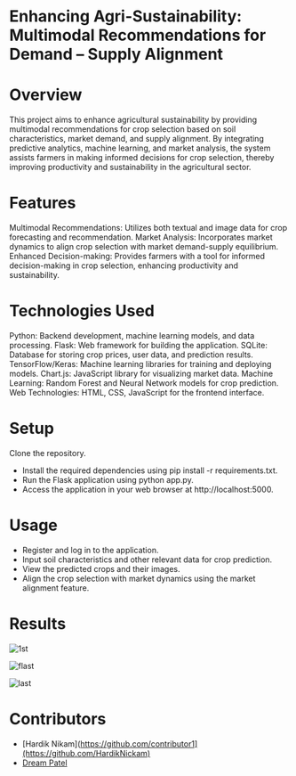 # Enhancing Agri-Sustainability: Multimodal Recommendations for Demand – Supply Alignment

# Overview
This project aims to enhance agricultural sustainability by providing multimodal recommendations for crop selection based on soil characteristics, market demand, and supply alignment. By integrating predictive analytics, machine learning, and market analysis, the system assists farmers in making informed decisions for crop selection, thereby improving productivity and sustainability in the agricultural sector.

# Features
Multimodal Recommendations: Utilizes both textual and image data for crop forecasting and recommendation.
Market Analysis: Incorporates market dynamics to align crop selection with market demand-supply equilibrium.
Enhanced Decision-making: Provides farmers with a tool for informed decision-making in crop selection, enhancing productivity and sustainability.

# Technologies Used
Python: Backend development, machine learning models, and data processing.
Flask: Web framework for building the application.
SQLite: Database for storing crop prices, user data, and prediction results.
TensorFlow/Keras: Machine learning libraries for training and deploying models.
Chart.js: JavaScript library for visualizing market data.
Machine Learning: Random Forest and Neural Network models for crop prediction.
Web Technologies: HTML, CSS, JavaScript for the frontend interface.

# Setup
Clone the repository.
- Install the required dependencies using pip install -r requirements.txt.
- Run the Flask application using python app.py.
- Access the application in your web browser at http://localhost:5000.

# Usage
- Register and log in to the application.
- Input soil characteristics and other relevant data for crop prediction.
- View the predicted crops and their images.
- Align the crop selection with market dynamics using the market alignment feature.

# Results
![1st](https://github.com/pranavmaurya/agri/assets/85123163/4f40d2b2-1d53-48bc-a836-7d9b34396393)

![flast](https://github.com/pranavmaurya/agri/assets/85123163/cb870f8a-5b7e-48e8-9456-14f01c5d8628)

![last](https://github.com/pranavmaurya/agri/assets/85123163/fd51f5de-09bd-4868-9bb3-c7ccf279b853)

# Contributors
- [Hardik Nikam](https://github.com/contributor1](https://github.com/HardikNickam)
- [Dream Patel]()
